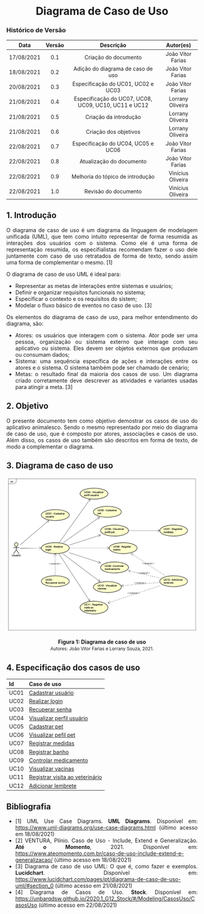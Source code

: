 # <center> Diagrama de Caso de Uso

### Histórico de Versão

|    Data    | Versão |                      Descrição                       |     Autor(es)     |
| :--------: | :----: | :--------------------------------------------------: | :---------------: |
| 17/08/2021 |  0.1   |                 Criação do documento                 | João Vitor Farias |
| 18/08/2021 |  0.2   |          Adição do diagrama de caso de uso           | João Vitor Farias |
| 20/08/2021 |  0.3   |          Especificação do UC01, UC02 e UC03          | João Vitor Farias |
| 21/08/2021 |  0.4   | Especificação do UC07, UC08, UC09, UC10, UC11 e UC12 | Lorrany Oliveira  |
| 21/08/2021 |  0.5   |                Criação da introdução                 | Lorrany Oliveira  |
| 21/08/2021 |  0.6   |                Criação dos objetivos                 | Lorrany Oliveira  |
| 22/08/2021 |  0.7   |          Especificação do UC04, UC05 e UC06          | João Vitor Farias |
| 22/08/2021 |  0.8   |               Atualização do documento               | João Vitor Farias |
| 22/08/2021 |  0.9  |               Melhoria do tópico de introdução               | Vinícius Oliveira |
| 22/08/2021 |  1.0   |               Revisão do documento               | Vinícius Oliveira |


<div align="justify">

## 1. Introdução

O diagrama de caso de uso é um diagrama da linguagem de modelagem unificada (UML), que tem como intuito representar de forma resumida as interações dos usuários com o sistema. Como ele é uma forma de representação resumida, os especifialistas recomendam fazer o uso dele juntamente com caso de uso retratados de forma de texto, sendo assim uma forma de complementar o mesmo. [1]


O diagrama de caso de uso UML é ideal para: 

* Representar as metas de interações entre sistemas e usuários;
* Definir e organizar requisitos funcionais no sistema;
* Especificar o contexto e os requisitos do sistem;
* Modelar o fluxo básico de eventos no caso de uso. [3]


Os elementos do diagrama de caso de uso, para melhor entendimento do diagrama, são:

* Atores: os usuários que interagem com o sistema. Ator pode ser uma pessoa, organização ou sistema externo que interage com seu aplicativo ou sistema. Eles devem ser objetos externos que produzam ou consumam dados;
* Sistema: uma sequência específica de ações e interações entre os atores e o sistema. O sistema também pode ser chamado de cenário;
* Metas: o resultado final da maioria dos casos de uso. Um diagrama criado corretamente deve descrever as atividades e variantes usadas para atingir a meta. [3]

## 2. Objetivo

O presente documento tem como objetivo demostrar os casos de uso do aplicativo animalesco. Sendo o mesmo representado por meio do diagrama de caso de uso, que é composto por atores, associações e casos de uso. Além disso, os casos de uso também são descritos em forma de texto, de modo a complementar o diagrama.

## 3. Diagrama de caso de uso

<p align='center'>
    <img src='https://raw.githubusercontent.com/UnBArqDsw2021-1/2021.1_G01_Animalesco_docs/main/docs/assets/pages/use-case/use_case_diagram.png'>
    <figcaption align='center'>
        <b>Figura 1: Diagrama de caso de uso</b>
        <br>
        <small>Autores: João Vitor Farias e Lorrany Souza, 2021.</small>
    </figcaption>
</p>

## 4. Especificação dos casos de uso

| Id   | Caso de uso                                             |
| ---- | ------------------------------------------------------- |
| UC01 | [Cadastrar usuário](casos-de-uso/UC01.md)               |
| UC02 | [Realizar login](casos-de-uso/UC02.md)                  |
| UC03 | [Recuperar senha](casos-de-uso/UC03.md)                 |
| UC04 | [Visualizar perfil usuário](casos-de-uso/UC04.md)       |
| UC05 | [Cadastrar pet](casos-de-uso/UC05.md)                   |
| UC06 | [Visualizar pefil pet](casos-de-uso/UC06.md)            |
| UC07 | [Registrar medidas](casos-de-uso/UC07.md)               |
| UC08 | [Registrar banho](casos-de-uso/UC08.md)                 |
| UC09 | [Controlar medicamento](casos-de-uso/UC09.md)           |
| UC10 | [Visualizar vacinas](casos-de-uso/UC10.md)              |
| UC11 | [Registrar visita ao veterinário](casos-de-uso/UC11.md) |
| UC12 | [Adicionar lembrete](casos-de-uso/UC12.md)              |

## Bibliografia

- [1] UML Use Case Diagrams. **UML Diagrams**. Disponível em: https://www.uml-diagrams.org/use-case-diagrams.html (último acesso em 18/08/2021)
- [2] VENTURA, Plínio. Caso de Uso - Include, Extend e Generalização. **Até o Momento**, 2021. Disponível em: https://www.ateomomento.com.br/caso-de-uso-include-extend-e-generalizacao/ (último acesso em 18/08/2021)
- [3] Diagrama de caso de uso UML: O que é, como fazer e exemplos. **Lucidchart**. Disponível em: https://www.lucidchart.com/pages/pt/diagrama-de-caso-de-uso-uml/#section_0 (último acesso em 21/08/2021)
- [4] Diagrama de Casos de Uso. **Stock**. Disponível em: https://unbarqdsw.github.io/2020.1_G12_Stock/#/Modeling/CasosUso/CasosUso (último acesso em 22/08/2021)
</div>
